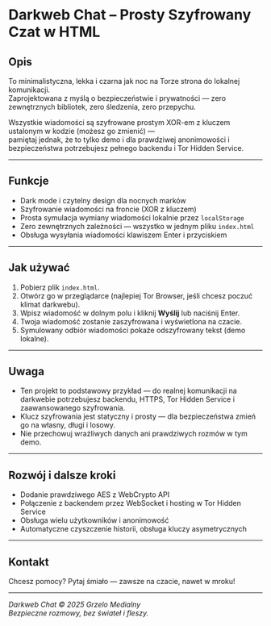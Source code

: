 # Darkweb Chat – Prosty Szyfrowany Czat w HTML

## Opis

To minimalistyczna, lekka i czarna jak noc na Torze strona do lokalnej komunikacji.  
Zaprojektowana z myślą o bezpieczeństwie i prywatności — zero zewnętrznych bibliotek, zero śledzenia, zero przepychu.

Wszystkie wiadomości są szyfrowane prostym XOR-em z kluczem ustalonym w kodzie (możesz go zmienić) —  
pamiętaj jednak, że to tylko demo i dla prawdziwej anonimowości i bezpieczeństwa potrzebujesz pełnego backendu i Tor Hidden Service.

---

## Funkcje

- Dark mode i czytelny design dla nocnych marków
- Szyfrowanie wiadomości na froncie (XOR z kluczem)
- Prosta symulacja wymiany wiadomości lokalnie przez `localStorage`
- Zero zewnętrznych zależności — wszystko w jednym pliku `index.html`
- Obsługa wysyłania wiadomości klawiszem Enter i przyciskiem

---

## Jak używać

1. Pobierz plik `index.html`.
2. Otwórz go w przeglądarce (najlepiej Tor Browser, jeśli chcesz poczuć klimat darkwebu).
3. Wpisz wiadomość w dolnym polu i kliknij **Wyślij** lub naciśnij Enter.
4. Twoja wiadomość zostanie zaszyfrowana i wyświetlona na czacie.
5. Symulowany odbiór wiadomości pokaże odszyfrowany tekst (demo lokalne).

---

## Uwaga

- Ten projekt to podstawowy przykład — do realnej komunikacji na darkwebie potrzebujesz backendu, HTTPS, Tor Hidden Service i zaawansowanego szyfrowania.
- Klucz szyfrowania jest statyczny i prosty — dla bezpieczeństwa zmień go na własny, długi i losowy.
- Nie przechowuj wrażliwych danych ani prawdziwych rozmów w tym demo.

---

## Rozwój i dalsze kroki

- Dodanie prawdziwego AES z WebCrypto API
- Połączenie z backendem przez WebSocket i hosting w Tor Hidden Service
- Obsługa wielu użytkowników i anonimowość
- Automatyczne czyszczenie historii, obsługa kluczy asymetrycznych

---

## Kontakt
Chcesz pomocy? Pytaj śmiało — zawsze na czacie, nawet w mroku!

---

*Darkweb Chat © 2025 Grzelo Medialny*  
*Bezpieczne rozmowy, bez świateł i fleszy.*


